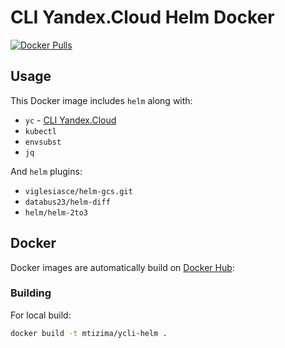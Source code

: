 # CLI Yandex.Cloud Helm Docker

[![Docker Pulls](https://img.shields.io/docker/pulls/mtizima/ycli-helm.svg?style=flat-square)](https://hub.docker.com/r/mtizima/ycli-helm/)

## Usage

This Docker image includes `helm` along with:

- `yc` - [CLI Yandex.Cloud](https://cloud.yandex.ru/docs/cli/) 
- `kubectl`
- `envsubst`
- `jq`

And `helm` plugins:

- `viglesiasce/helm-gcs.git`
- `databus23/helm-diff`
- `helm/helm-2to3`

## Docker

Docker images are automatically build on [Docker
Hub](https://hub.docker.com/r/mtizima/ycli-helm/):

### Building

For local build:

```bash
docker build -t mtizima/ycli-helm .
```
